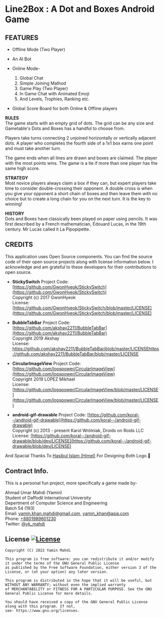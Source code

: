 
# Line2Box : A Dot and Boxes Android Game


## FEATURES

*   Offline Mode (Two Player)
  
*   An AI Bot
  
*   Online Mode-

    1.  Global Chat
    2.  Simple Joining Mathod
    3.  Game Play (Two Player)
    4.  In Game Chat with Animated Emoji
    5.  And Levels, Trophies, Ranking etc.

  
*   Global Score Board for both Online & Offline players

**RULES**  
The game starts with an empty grid of dots. The grid can be any size and Gametable's Dots and Boxes has a handful to choose from.  
  
Players take turns connecting 2 unjoined horizontally or vertically adjacent dots. A player who completes the fourth side of a 1x1 box earns one point and must take another turn.  
  
The game ends when all lines are drawn and boxes are claimed. The player with the most points wins. The game is a tie if more than one player has the same high score. 

**STRATEGY**  
Most novice players always claim a box if they can, but expert players take time to consider double-crossing their opponent. A double cross is when you give your opponent a short chain of boxes and then leave them with no choice but to create a long chain for you on the next turn. It is the key to winning!  
  
**HISTORY**  
Dots and Boxes have classically been played on paper using pencils. It was first described by a French mathematician, Édouard Lucas, in the 19th century. Mr Lucas called it La Pipopipette.  
  
## CREDITS
This application uses Open Source components. You can find the source code of their open source projects along with license information below. I acknowledge and am grateful to these developers for their contributions to open source.  

*   **StickySwitch**
Project Code: [https://github.com/GwonHyeok/StickySwitch](https://github.com/GwonHyeok/StickySwitch)  
Copyright (c) 2017 GwonHyeok  
License: [https://github.com/GwonHyeok/StickySwitch/blob/master/LICENSE](https://github.com/GwonHyeok/StickySwitch/blob/master/LICENSE)  
  
*   **BubbleTabBar**
Project Code: [https://github.com/akshay2211/BubbleTabBar](https://github.com/akshay2211/BubbleTabBar)  
Copyright 2019 Akshay  
License: https://github.com/akshay2211/BubbleTabBar/blob/master/LICENSEhttps://github.com/akshay2211/BubbleTabBar/blob/master/LICENSE  
  
*   **CircularImageView**
Project Code: [https://github.com/lopspower/CircularImageView](https://github.com/lopspower/CircularImageView)  
Copyright 2019 LOPEZ Mikhael  
License: [https://github.com/lopspower/CircularImageView/blob/master/LICENSE](https://github.com/lopspower/CircularImageView/blob/master/LICENSE)  
  
*   **android-gif-drawable**
Project Code: [https://github.com/koral--/android-gif-drawable](https://github.com/koral--/android-gif-drawable)  
Copyright (c) 2013 - present Karol Wrótniak, Droids on Roids LLC  
License: [https://github.com/koral--/android-gif-drawable/blob/dev/LICENSE](https://github.com/koral--/android-gif-drawable/blob/dev/LICENSE)  
  
And Spacial Thanks To [Hasibul Islam (Himel)](https://www.facebook.com/hemel.nh2) For Designing Both Logo.💙  
  

## Contract Info.

This is a personal fun project, more specifically a game made by-  
  
Ahmad Umar Mahdi (Yamin)  
Student of Daffodil International University  
Depertment of Computer Science and Engineering  
Batch 54 (193)  
Email: yamin.khan.mahdi@gmail.com, yamin_khan@asia.com    
Phone: [+8801989601230](tel:+8801989601230)  
Twitter: [@yk\_mahdi](https://twitter.com/yk_mahdi)  
 
 
## License [![License](https://img.shields.io/badge/license-GPLv3-green.svg?style=flat)](https://github.com/YaminMahdi/line2box_androidGame/blob/main/LICENSE)
```
Copyright (C) 2022 Yamin Mahdi  
  
This program is free software: you can redistribute it and/or modify it under the terms of the GNU General Public License 
as published by the Free Software Foundation, either version 3 of the License, or (at your option) any later version.  
  
This program is distributed in the hope that it will be useful, but WITHOUT ANY WARRANTY; without even the implied warranty
of MERCHANTABILITY or FITNESS FOR A PARTICULAR PURPOSE. See the GNU General Public License for more details.  
  
You should have received a copy of the GNU General Public License along with this program. If not, 
see- https://www.gnu.org/licenses.
```
